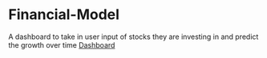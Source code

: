 # Financial-Model
A dashboard to take in user input of stocks they are investing in and predict the growth over time
[Dashboard](https://portfolio-growth-model.herokuapp.com/)
